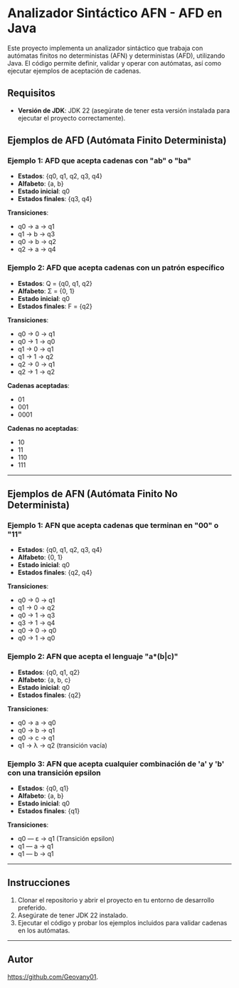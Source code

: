# Analizador Sintáctico AFN - AFD en Java

Este proyecto implementa un analizador sintáctico que trabaja con autómatas finitos no deterministas (AFN) y deterministas (AFD), utilizando Java. El código permite definir, validar y operar con autómatas, así como ejecutar ejemplos de aceptación de cadenas.

## Requisitos

- **Versión de JDK**: JDK 22 (asegúrate de tener esta versión instalada para ejecutar el proyecto correctamente).

## Ejemplos de AFD (Autómata Finito Determinista)

### Ejemplo 1: AFD que acepta cadenas con "ab" o "ba"
- **Estados**: {q0, q1, q2, q3, q4}
- **Alfabeto**: {a, b}
- **Estado inicial**: q0
- **Estados finales**: {q3, q4}

**Transiciones**:
- q0 → a → q1
- q1 → b → q3
- q0 → b → q2
- q2 → a → q4

### Ejemplo 2: AFD que acepta cadenas con un patrón específico
- **Estados**: Q = {q0, q1, q2}
- **Alfabeto**: Σ = {0, 1}
- **Estado inicial**: q0
- **Estados finales**: F = {q2}

**Transiciones**:
- q0 → 0 → q1
- q0 → 1 → q0
- q1 → 0 → q1
- q1 → 1 → q2
- q2 → 0 → q1
- q2 → 1 → q2

**Cadenas aceptadas**:
- 01
- 001
- 0001

**Cadenas no aceptadas**:
- 10
- 11
- 110
- 111

---

## Ejemplos de AFN (Autómata Finito No Determinista)

### Ejemplo 1: AFN que acepta cadenas que terminan en "00" o "11"
- **Estados**: {q0, q1, q2, q3, q4}
- **Alfabeto**: {0, 1}
- **Estado inicial**: q0
- **Estados finales**: {q2, q4}

**Transiciones**:
- q0 → 0 → q1
- q1 → 0 → q2
- q0 → 1 → q3
- q3 → 1 → q4
- q0 → 0 → q0
- q0 → 1 → q0

### Ejemplo 2: AFN que acepta el lenguaje "a*(b|c)"
- **Estados**: {q0, q1, q2}
- **Alfabeto**: {a, b, c}
- **Estado inicial**: q0
- **Estados finales**: {q2}

**Transiciones**:
- q0 → a → q0
- q0 → b → q1
- q0 → c → q1
- q1 → λ → q2 (transición vacía)

### Ejemplo 3: AFN que acepta cualquier combinación de 'a' y 'b' con una transición epsilon
- **Estados**: {q0, q1}
- **Alfabeto**: {a, b}
- **Estado inicial**: q0
- **Estados finales**: {q1}

**Transiciones**:
- q0 — ε → q1 (Transición epsilon)
- q1 — a → q1
- q1 — b → q1

---

## Instrucciones

1. Clonar el repositorio y abrir el proyecto en tu entorno de desarrollo preferido.
2. Asegúrate de tener JDK 22 instalado.
3. Ejecutar el código y probar los ejemplos incluidos para validar cadenas en los autómatas.

---

## Autor
https://github.com/Geovany01.
